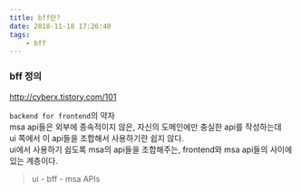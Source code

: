 ```yaml
---
title: bff란?
date: 2018-11-18 17:26:40
tags:
    - bff
---
```


### bff 정의
<http://cyberx.tistory.com/101>

`backend for frontend`의 약자  
msa api들은 외부에 종속적이지 않은, 자신의 도메인에만 충실한 api를 작성하는데  
ui 쪽에서 이 api들을 조합해서 사용하기란 쉽지 않다.  
ui에서 사용하기 쉽도록 msa의 api들을 조합해주는, frontend와 msa api들의 사이에 있는 계층이다.  

> ui - bff - msa APIs

<!-- more -->